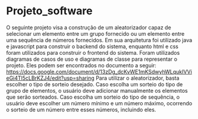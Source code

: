 # Projeto_software
O seguinte projeto visa a construção de um aleatorizador capaz de selecionar um elemento entre um grupo fornecido ou um elemento entre uma sequência de números fornecidos.
Em sua arquitetura foi utilizado java e javascript para construir o backend do sistema, enquanto html e css foram utilizados para construir o frontend do sistema.
Foram utilizados diagramas de casos de uso e diagramas de classe para representar o projeto. Eles podem ser encontrados no documento a seguir:
https://docs.google.com/document/d/13zDg_dcKvWE1mKSdwyhWLqukIVVieGi4Tl5cLBrKZJ4/edit?usp=sharing
Para utilizar o aleatorizador, basta escolher o tipo de sorteio desejado. 
Caso escolha um sorteio do tipo de grupo de elementos, o usuário deve adicionar manualmente os elementos que serão sorteados.
Caso escolha um sorteio do tipo de sequência, o usuário deve escolher um número mínimo e um número máximo, ocorrendo o sorteio de um número entre esses números, incluindo eles.
